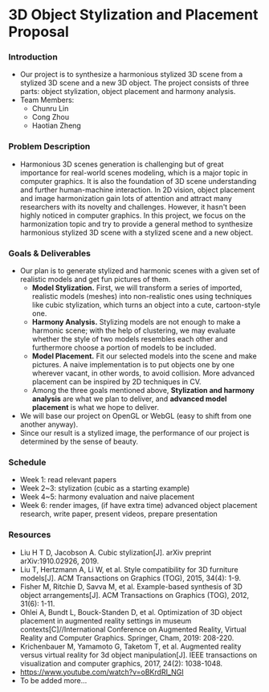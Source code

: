 # 3D Object Stylization and Placement Proposal

### Introduction

- Our project is to synthesize a harmonious stylized 3D scene from a stylized 3D scene and a new 3D object. The project consists of three parts: object stylization, object placement and harmony analysis.
- Team Members:
  - Chunru Lin
  - Cong Zhou
  - Haotian Zheng

### Problem Description

- Harmonious 3D scenes generation is challenging but of great importance for real-world scenes modeling, which is a major topic in computer graphics. It is also the foundation of 3D scene understanding and further human-machine interaction. In 2D vision, object placement and image harmonization gain lots of attention and attract many researchers with its novelty and challenges. However, it hasn't been highly noticed in computer graphics. In this project, we focus on the harmonization topic and try to provide a general method to synthesize harmonious stylized 3D scene with a stylized scene and a new object.

### Goals & Deliverables
- Our plan is to generate stylized and harmonic scenes with a given set of realistic models and get fun pictures of them.
    - **Model Stylization.** First, we will transform a series of imported, realistic models (meshes) into non-realistic ones using techniques like cubic stylization, which turns an object into a cute, cartoon-style one.
    - **Harmony Analysis.** Stylizing models are not enough to make a harmonic scene; with the help of clustering, we may evaluate whether the style of two models resembles each other and furthermore choose a portion of models to be included.
    - **Model Placement.** Fit our selected models into the scene and make pictures. A naive implementation is to put objects one by one wherever vacant, in other words, to avoid collision. More advanced placement can be inspired by 2D techniques in CV. 
    - Among the three goals mentioned above, **Stylization and harmony analysis** are what we plan to deliver, and **advanced model placement** is what we hope to deliver.
- We will base our project on OpenGL or WebGL (easy to shift from one another anyway).
- Since our result is a stylized image, the performance of our project is determined by the sense of beauty. 

### Schedule

- Week 1: read relevant papers
- Week 2~3: stylization (cubic as a starting example)
- Week 4~5: harmony evaluation and naive placement
- Week 6: render images, (if have extra time) advanced object placement research, write paper, present videos, prepare presentation

### Resources

- Liu H T D, Jacobson A. Cubic stylization[J]. arXiv preprint arXiv:1910.02926, 2019.
- Liu T, Hertzmann A, Li W, et al. Style compatibility for 3D furniture models[J]. ACM Transactions on Graphics (TOG), 2015, 34(4): 1-9.
- Fisher M, Ritchie D, Savva M, et al. Example-based synthesis of 3D object arrangements[J]. ACM Transactions on Graphics (TOG), 2012, 31(6): 1-11.
- Ohlei A, Bundt L, Bouck-Standen D, et al. Optimization of 3D object placement in augmented reality settings in museum contexts[C]//International Conference on Augmented Reality, Virtual Reality and Computer Graphics. Springer, Cham, 2019: 208-220.
- Krichenbauer M, Yamamoto G, Taketom T, et al. Augmented reality versus virtual reality for 3d object manipulation[J]. IEEE transactions on visualization and computer graphics, 2017, 24(2): 1038-1048.
- https://www.youtube.com/watch?v=oBKrdRI_NGI
- To be added more...

